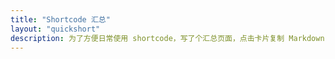 ```yaml
---
title: "Shortcode 汇总"
layout: "quickshort"
description: 为了方便日常使用 shortcode，写了个汇总页面，点击卡片复制 Markdown 语法。
---
```


